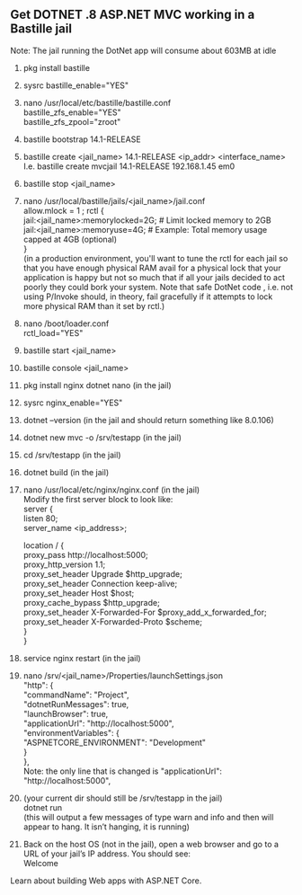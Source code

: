 ## Get DOTNET .8 ASP.NET MVC working in a Bastille jail
Note:  The jail running the DotNet app will consume about 603MB at idle  
  
1. pkg  install bastille  
2. sysrc bastille_enable="YES"  
3. nano /usr/local/etc/bastille/bastille.conf  
bastille_zfs_enable="YES"                                                 
bastille_zfs_zpool="zroot"                                                  
4. bastille bootstrap 14.1-RELEASE  
5. bastille create <jail_name> 14.1-RELEASE <ip_addr> <interface_name>
I.e. bastille create mvcjail 14.1-RELEASE 192.168.1.45 em0  
6. bastille stop <jail_name>  
7. nano /usr/local/bastille/jails/<jail_name>/jail.conf  
allow.mlock = 1 ;
rctl {  
    jail:<jail_name>:memorylocked=2G;  # Limit locked memory to 2GB  
    jail:<jail_name>:memoryuse=4G;     # Example: Total memory usage capped at 4GB (optional)  
    }  
(in a production environment, you'll want to tune the rctl for each jail so that you have enough physical RAM avail for a physical lock that your application is happy but not so much that if all your jails decided to act poorly they could bork your system.  Note that safe DotNet code , i.e. not using P/Invoke should, in theory, fail gracefully if it attempts to lock more physical RAM than it set by rctl.)  
8. nano /boot/loader.conf  
   rctl_load="YES"  
10. bastille start <jail_name>  
11. bastille console <jail_name>  
12. pkg install nginx dotnet nano  (in the jail)   
13. sysrc nginx_enable="YES"  
14. dotnet –version  (in the jail and should return something like 8.0.106)   
15. dotnet new mvc -o /srv/testapp (in the jail)   
16. cd /srv/testapp   (in the jail)   
17. dotnet build   (in the jail)   
18. nano /usr/local/etc/nginx/nginx.conf  (in the jail)   
Modify the first server block to look like:  
server {  
    listen 80;  
    server_name <ip_address>;  

    location / {  
        proxy_pass         http://localhost:5000;  
        proxy_http_version 1.1;  
        proxy_set_header   Upgrade $http_upgrade;  
        proxy_set_header   Connection keep-alive;  
        proxy_set_header   Host $host;  
        proxy_cache_bypass $http_upgrade;  
        proxy_set_header   X-Forwarded-For $proxy_add_x_forwarded_for;  
        proxy_set_header   X-Forwarded-Proto $scheme;  
    }  
}  
19. service nginx restart (in the jail)   
20. nano /srv/<jail_name>/Properties/launchSettings.json  
    "http": {  
      "commandName": "Project",  
      "dotnetRunMessages": true,  
      "launchBrowser": true,  
      "applicationUrl": "http://localhost:5000",  
      "environmentVariables": {  
        "ASPNETCORE_ENVIRONMENT": "Development"  
      }  
    },  
Note: the only line that is changed is "applicationUrl": "http://localhost:5000",  
21. (your current dir should still be /srv/testapp in the jail)  
dotnet run  
(this will output a few messages of type warn and info and then will appear to hang. It isn’t hanging, it is running)  
22. Back on the host OS (not in the jail), open a web browser and go to a URL of your jail’s IP address.  You should see:   
Welcome  
  
Learn about building Web apps with ASP.NET Core.  




